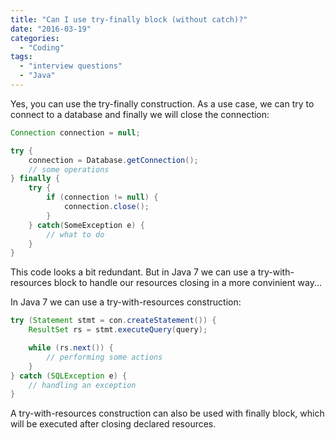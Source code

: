```yaml
---
title: "Can I use try-finally block (without catch)?"
date: "2016-03-19"
categories:
  - "Coding"
tags:
  - "interview questions"
  - "Java"
---
```


Yes, you can use the try-finally construction. As a use case, we can try to connect to a database and finally we will close the connection:

```java
Connection connection = null;

try {
    connection = Database.getConnection();
    // some operations
} finally {
    try {
        if (connection != null) {
            connection.close();
        }
    } catch(SomeException e) {
        // what to do
    }
}
```

This code looks a bit redundant. But in Java 7 we can use a try-with-resources block to handle our resources closing in a more convinient way...

In Java 7 we can use a try-with-resources construction:

```java
try (Statement stmt = con.createStatement()) {
    ResultSet rs = stmt.executeQuery(query);

    while (rs.next()) {
        // performing some actions
    }
} catch (SQLException e) {
    // handling an exception
}
```

A try-with-resources construction can also be used with finally block, which will be executed after closing declared resources.
